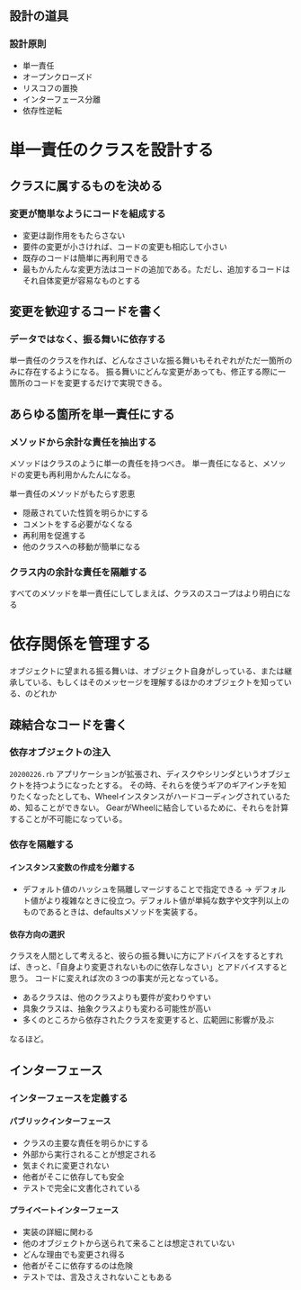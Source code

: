 ## 設計の道具
### 設計原則
* 単一責任
* オープンクローズド
* リスコフの置換
* インターフェース分離
* 依存性逆転

# 単一責任のクラスを設計する
## クラスに属するものを決める
### 変更が簡単なようにコードを組成する
* 変更は副作用をもたらさない
* 要件の変更が小さければ、コードの変更も相応して小さい
* 既存のコードは簡単に再利用できる
* 最もかんたんな変更方法はコードの追加である。ただし、追加するコードはそれ自体変更が容易なものとする

## 変更を歓迎するコードを書く
### データではなく、振る舞いに依存する
単一責任のクラスを作れば、どんなささいな振る舞いもそれぞれがただ一箇所のみに存在するようになる。
振る舞いにどんな変更があっても、修正する際に一箇所のコードを変更するだけで実現できる。

## あらゆる箇所を単一責任にする
### メソッドから余計な責任を抽出する
メソッドはクラスのように単一の責任を持つべき。
単一責任になると、メソッドの変更も再利用かんたんになる。

単一責任のメソッドがもたらす恩恵
* 隠蔽されていた性質を明らかにする
* コメントをする必要がなくなる
* 再利用を促進する
* 他のクラスへの移動が簡単になる

### クラス内の余計な責任を隔離する
すべてのメソッドを単一責任にしてしまえば、クラスのスコープはより明白になる


# 依存関係を管理する
オブジェクトに望まれる振る舞いは、オブジェクト自身がしっている、または継承している、もしくはそのメッセージを理解するほかのオブジェクトを知っている、のどれか
## 疎結合なコードを書く
### 依存オブジェクトの注入
`20200226.rb`
アプリケーションが拡張され、ディスクやシリンダというオブジェクトを持つようになったとする。
その時、それらを使うギアのギアインチを知りたくなったとしても、Wheelインスタンスがハードコーディングされているため、知ることができない。
GearがWheelに結合しているために、それらを計算することが不可能になっている。

### 依存を隔離する
#### インスタンス変数の作成を分離する
* デフォルト値のハッシュを隔離しマージすることで指定できる -> デフォルト値がより複雑なときに役立つ。デフォルト値が単純な数字や文字列以上のものであるときは、defaultsメソッドを実装する。


#### 依存方向の選択
クラスを人間として考えると、彼らの振る舞いに方にアドバイスをするとすれば、きっと、「自身より変更されないものに依存しなさい」とアドバイスすると思う。
コードに変えれば次の３つの事実が元となっている。

* あるクラスは、他のクラスよりも要件が変わりやすい
* 具象クラスは、抽象クラスよりも変わる可能性が高い
* 多くのところから依存されたクラスを変更すると、広範囲に影響が及ぶ

なるほど。


## インターフェース
### インターフェースを定義する
#### パブリックインターフェース
* クラスの主要な責任を明らかにする
* 外部から実行されることが想定される
* 気まぐれに変更されない
* 他者がそこに依存しても安全
* テストで完全に文書化されている

#### プライベートインターフェース
* 実装の詳細に関わる
* 他のオブジェクトから送られて来ることは想定されていない
* どんな理由でも変更され得る
* 他者がそこに依存するのは危険
* テストでは、言及さえされないこともある
